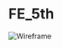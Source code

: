 # FE_5th

<img src="https://cdn2.slidemodel.com/wp-content/uploads/6578-01-webpage-mock-up-16x9-10.jpg" alt="Wireframe" title="Webpage wireframe">
